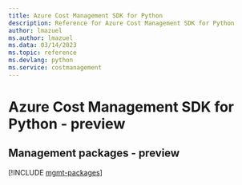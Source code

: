 ```yaml
---
title: Azure Cost Management SDK for Python
description: Reference for Azure Cost Management SDK for Python
author: lmazuel
ms.author: lmazuel
ms.data: 03/14/2023
ms.topic: reference
ms.devlang: python
ms.service: costmanagement
---
```

# Azure Cost Management SDK for Python - preview

## Management packages - preview
[!INCLUDE [mgmt-packages](cost-management-mgmt-index.md)]